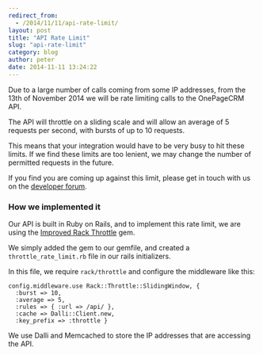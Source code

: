 ```yaml
---
redirect_from:
  - /2014/11/11/api-rate-limit/
layout: post
title: "API Rate Limit"
slug: "api-rate-limit"
category: blog
author: peter
date: 2014-11-11 13:24:22
---
```


Due to a large number of calls coming from some IP addresses, from the 13th of November 2014 we will be rate limiting calls to the OnePageCRM API.

The API will throttle on a sliding scale and will allow an average of 5 requests per second, with bursts of up to 10 requests.

This means that your integration would have to be very busy to hit these limits. If we find these limits are too lenient, we may change the number of permitted requests in the future.

If you find you are coming up against this limit, please get in touch with us on the [developer forum][2].

### How we implemented it

Our API is built in Ruby on Rails, and to implement this rate limit, we are using the [Improved Rack Throttle][1] gem. 

We simply added the gem to our gemfile, and created a `throttle_rate_limit.rb` file in our rails initializers.

In this file, we require `rack/throttle` and configure the middleware like this:

    config.middleware.use Rack::Throttle::SlidingWindow, { 
      :burst => 10,
      :average => 5,
      :rules => { :url => /api/ },
      :cache => Dalli::Client.new,
      :key_prefix => :throttle }

We use Dalli and Memcached to store the IP addresses that are accessing the API.


  [1]: https://github.com/bensomers/improved-rack-throttle
  [2]: http://forum.developer.onepagecrm.com